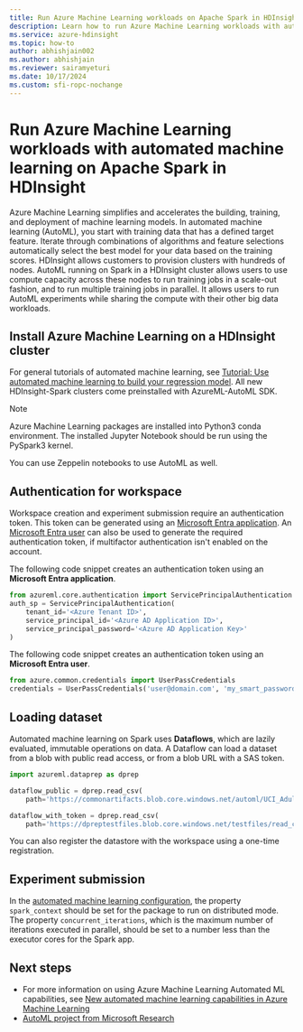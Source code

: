 ```yaml
---
title: Run Azure Machine Learning workloads on Apache Spark in HDInsight
description: Learn how to run Azure Machine Learning workloads with automated machine learning (AutoML) on Apache Spark in Azure HDInsight.
ms.service: azure-hdinsight
ms.topic: how-to
author: abhishjain002
ms.author: abhishjain
ms.reviewer: sairamyeturi
ms.date: 10/17/2024
ms.custom: sfi-ropc-nochange
---
```


# Run Azure Machine Learning workloads with automated machine learning on Apache Spark in HDInsight

Azure Machine Learning simplifies and accelerates the building, training, and deployment of machine learning models. In automated machine learning (AutoML), you start with training data that has a defined target feature. Iterate through combinations of algorithms and feature selections automatically select the best model for your data based on the training scores. HDInsight allows customers to provision clusters with hundreds of nodes. AutoML running on Spark in a HDInsight cluster allows users to use compute capacity across these nodes to run training jobs in a scale-out fashion, and to run multiple training jobs in parallel. It allows users to run AutoML experiments while sharing the compute with their other big data workloads.

## Install Azure Machine Learning on a HDInsight cluster

For general tutorials of automated machine learning, see [Tutorial: Use automated machine learning to build your regression model](/azure/machine-learning/tutorial-auto-train-models).
All new HDInsight-Spark clusters come preinstalled with AzureML-AutoML SDK.

> [!Note]
> Azure Machine Learning packages are installed into Python3 conda environment. The installed Jupyter Notebook should be run using the PySpark3 kernel.

You can use Zeppelin notebooks to use AutoML as well.

## Authentication for workspace

Workspace creation and experiment submission require an authentication token. This token can be generated using an [Microsoft Entra application](../../active-directory/develop/app-objects-and-service-principals.md). An [Microsoft Entra user](/azure/developer/python/sdk/authentication-overview) can also be used to generate the required authentication token, if multifactor authentication isn't enabled on the account.  

The following code snippet creates an authentication token using an **Microsoft Entra application**.

```python
from azureml.core.authentication import ServicePrincipalAuthentication
auth_sp = ServicePrincipalAuthentication(
    tenant_id='<Azure Tenant ID>',
    service_principal_id='<Azure AD Application ID>',
    service_principal_password='<Azure AD Application Key>'
)
```

The following code snippet creates an authentication token using an **Microsoft Entra user**.

```python
from azure.common.credentials import UserPassCredentials
credentials = UserPassCredentials('user@domain.com', 'my_smart_password')
```

## Loading dataset

Automated machine learning on Spark uses **Dataflows**, which are lazily evaluated, immutable operations on data.  A Dataflow can load a dataset from a blob with public read access, or from a blob URL with a SAS token.

```python
import azureml.dataprep as dprep

dataflow_public = dprep.read_csv(
    path='https://commonartifacts.blob.core.windows.net/automl/UCI_Adult_train.csv')

dataflow_with_token = dprep.read_csv(
    path='https://dpreptestfiles.blob.core.windows.net/testfiles/read_csv_duplicate_headers.csv?st=2018-06-15T23%3A01%3A42Z&se=2019-06-16T23%3A01%3A00Z&sp=r&sv=2017-04-17&sr=b&sig=ugQQCmeC2eBamm6ynM7wnI%2BI3TTDTM6z9RPKj4a%2FU6g%3D')
```

You can also register the datastore with the workspace using a one-time registration.

## Experiment submission

In the [automated machine learning configuration](/python/api/azureml-train-automl-client/azureml.train.automl.automlconfig.automlconfig), the property `spark_context` should be set for the package to run on distributed mode. The property `concurrent_iterations`, which is the maximum number of iterations executed in parallel, should be set to a number less than the executor cores for the Spark app.

## Next steps

* For more information on using Azure Machine Learning Automated ML capabilities, see [New automated machine learning capabilities in Azure Machine Learning](https://azure.microsoft.com/blog/new-automated-machine-learning-capabilities-in-azure-machine-learning-service/)
* [AutoML project from Microsoft Research](https://www.microsoft.com/research/project/automl/)
